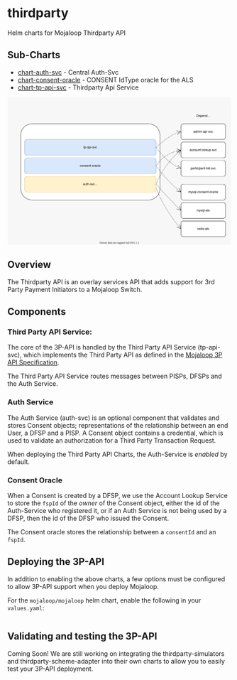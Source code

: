 # thirdparty

Helm charts for Mojaloop Thirdparty API

## Sub-Charts
- [chart-auth-svc](./chart-auth-svc) - Central Auth-Svc
- [chart-consent-oracle](./chart-consent-oracle) - CONSENT IdType oracle for the ALS
- [chart-tp-api-svc](./chart-tp-api-svc) - Thirdparty Api Service


![](./overview.svg)

## Overview

The Thirdparty API is an overlay services API that adds support for 3rd Party Payment
Initiators to a Mojaloop Switch.


## Components

### Third Party API Service:

The core of the 3P-API is handled by the Third Party API Service (tp-api-svc), which 
implements the Third Party API as defined in the [Mojaloop 3P API Specification](https://github.com/mojaloop/mojaloop-specification/tree/master/thirdparty-api).

The Third Party API Service routes messages between PISPs, DFSPs and the Auth Service.


### Auth Service

The Auth Service (auth-svc) is an optional component that validates and stores Consent objects;
representations of the relationship between an end User, a DFSP and a PISP. A Consent object
contains a credential, which is used to validate an authorization for a Third Party Transaction
Request.

When deploying the Third Party API Charts, the Auth-Service is _enabled_ by default.

### Consent Oracle

When a Consent is created by a DFSP, we use the Account Lookup Service to store the `fspId` of the
_owner_ of the Consent object, either the id of the Auth-Service who registered it, or if an Auth
Service is not being used by a DFSP, then the id of the DFSP who issued the Consent.

The Consent oracle stores the relationship between a `consentId` and an `fspId`.

## Deploying the 3P-API

In addition to enabling the above charts, a few options must be configured to allow 3P-API
support when you deploy Mojaloop.

For the `mojaloop/mojaloop` helm chart, enable the following in your `values.yaml`:


```yaml


```

## Validating and testing the 3P-API

Coming Soon! We are still working on integrating the thirdparty-simulators and thirdparty-scheme-adapter into
their own charts to allow you to easily test your 3P-API deployment.